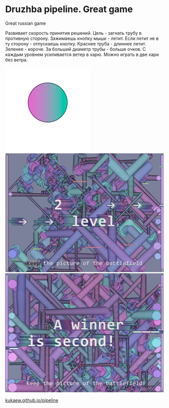 # Druzhba pipeline. Great game
Great russian game

Развивает скорость принятия решений. Цель - загнать трубу в противную сторону. Зажимаешь кнопку мыши - летит. Если летит не в ту сторону - отпускаешь кнопку. Краснее труба - длиннее летит. Зеленее - короче. За больший диаметр трубы - больше очков. С каждым уровнем усиливается ветер в харю. Можно играть в две хари без ветра.


![Druzhba pipeline](mstile-150x150.png)
![Druzhba pipeline](ps.png)
![Druzhba pipeline](ps1.png)

[kukaew.github.io/pipeline](https://kukaew.github.io/pipeline/)
